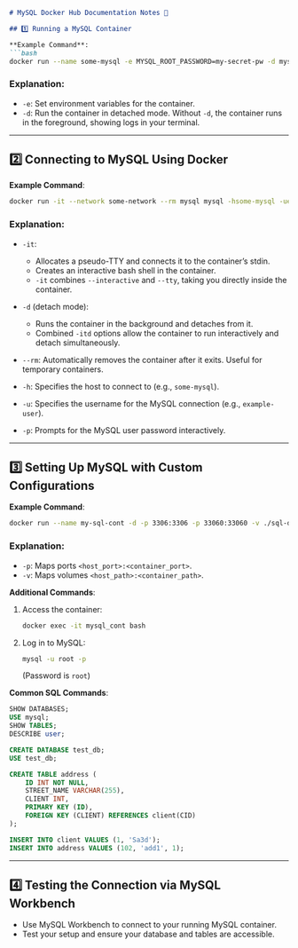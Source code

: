 ```markdown
# MySQL Docker Hub Documentation Notes 🐳

## 1️⃣ Running a MySQL Container

**Example Command**:  
```bash
docker run --name some-mysql -e MYSQL_ROOT_PASSWORD=my-secret-pw -d mysql:tag
```

### Explanation:
- `-e`: Set environment variables for the container.
- `-d`: Run the container in detached mode. Without `-d`, the container runs in the foreground, showing logs in your terminal.

---

## 2️⃣ Connecting to MySQL Using Docker

**Example Command**:  
```bash
docker run -it --network some-network --rm mysql mysql -hsome-mysql -uexample-user -p
```

### Explanation:
- `-it`: 
  - Allocates a pseudo-TTY and connects it to the container’s stdin.
  - Creates an interactive bash shell in the container.  
  - `-it` combines `--interactive` and `--tty`, taking you directly inside the container.

- `-d` (detach mode): 
  - Runs the container in the background and detaches from it.
  - Combined `-itd` options allow the container to run interactively and detach simultaneously.

- `--rm`: Automatically removes the container after it exits. Useful for temporary containers.

- `-h`: Specifies the host to connect to (e.g., `some-mysql`).  
- `-u`: Specifies the username for the MySQL connection (e.g., `example-user`).  
- `-p`: Prompts for the MySQL user password interactively.

---

## 3️⃣ Setting Up MySQL with Custom Configurations

**Example Command**:  
```bash
docker run --name my-sql-cont -d -p 3306:3306 -p 33060:33060 -v ./sql-data:/var/lib/mysql -e MYSQL_ROOT_PASSWORD=root mysql:8
```

### Explanation:
- `-p`: Maps ports `<host_port>:<container_port>`.  
- `-v`: Maps volumes `<host_path>:<container_path>`.

**Additional Commands**:
1. Access the container:
   ```bash
   docker exec -it mysql_cont bash
   ```
2. Log in to MySQL:
   ```bash
   mysql -u root -p
   ```
   (Password is `root`)

**Common SQL Commands**:
```sql
SHOW DATABASES;
USE mysql;
SHOW TABLES;
DESCRIBE user;

CREATE DATABASE test_db;
USE test_db;

CREATE TABLE address (
    ID INT NOT NULL,
    STREET_NAME VARCHAR(255),
    CLIENT INT,
    PRIMARY KEY (ID),
    FOREIGN KEY (CLIENT) REFERENCES client(CID)
);

INSERT INTO client VALUES (1, 'Sa3d');
INSERT INTO address VALUES (102, 'add1', 1);
```

---

## 4️⃣ Testing the Connection via MySQL Workbench

- Use MySQL Workbench to connect to your running MySQL container.  
- Test your setup and ensure your database and tables are accessible.
